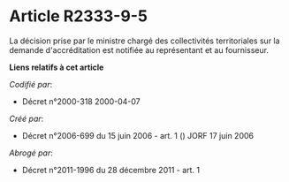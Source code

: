 # Article R2333-9-5

La décision prise par le ministre chargé des collectivités territoriales sur la demande d'accréditation est notifiée au
représentant et au fournisseur.

**Liens relatifs à cet article**

_Codifié par_:

  - Décret n°2000-318 2000-04-07

_Créé par_:

  - Décret n°2006-699 du 15 juin 2006 - art. 1 () JORF 17 juin 2006

_Abrogé par_:

  - Décret n°2011-1996 du 28 décembre 2011 - art. 1

